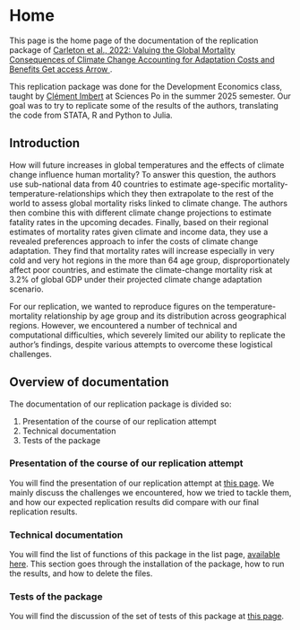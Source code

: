 # Home

This page is the home page of the documentation of the replication package of [Carleton et al., 2022: Valuing the Global Mortality Consequences of Climate Change Accounting for Adaptation Costs and Benefits Get access  Arrow ](https://doi.org/10.1093/qje/qjac020).

This replication package was done for the Development Economics class, taught by [Clément Imbert](https://sites.google.com/site/clemimbert/) at Sciences Po in the summer 2025 semester. Our goal was to try to replicate some of the results of the authors, translating the code from STATA, R and Python to Julia.

## Introduction

How will future increases in global temperatures and the effects of climate change influence human mortality?
To answer this question, the authors use sub-national data from 40 countries to estimate age-specific mortality-temperature-relationships which they then extrapolate to the rest of the world to assess global mortality risks linked to climate change.
The authors then combine this with different climate change projections to estimate fatality rates in the upcoming decades.
Finally, based on their regional estimates of mortality rates given climate and income data, they use a revealed preferences approach to infer the costs of climate change adaptation.
They find that mortality rates will increase especially in very cold and very hot regions in the more than 64 age group, disproportionately affect poor countries, and estimate the climate-change mortality risk at 3.2% of global GDP under their projected climate change adaptation scenario.

For our replication, we wanted to reproduce figures on the temperature-mortality relationship by age group and its distribution across geographical regions. However, we encountered a number of technical and computational difficulties, which severely limited our ability to replicate the author’s findings, despite various attempts to overcome these logistical challenges.

## Overview of documentation

The documentation of our replication package is divided so: 

1. Presentation of the course of our replication attempt
2. Technical documentation
3. Tests of the package

### Presentation of the course of our replication attempt

You will find the presentation of our replication attempt at [this page](./description.md).
We mainly discuss the challenges we encountered, how we tried to tackle them, and how our expected replication results
did compare with our final replication results.

### Technical documentation

You will find the list of functions of this package in the list page, [available here](./list.md).
This section goes through the installation of the package, how to run the results, and how to delete the files.

### Tests of the package

You will find the discussion of the set of tests of this package at [this page](./tests.md).
